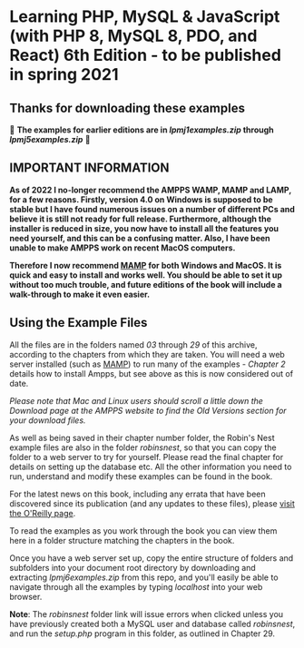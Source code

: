 <h1>Learning PHP, MySQL & JavaScript (with PHP 8, MySQL 8, PDO, and React) 6th Edition - to be published in spring 2021</h1>

<h2>Thanks for downloading these examples</h2>

🔴 <b>The examples for earlier editions are in <i>lpmj1examples.zip</i> through <i>lpmj5examples.zip</i></b> 🔴

<h2>IMPORTANT INFORMATION</h2>

<b><p>As of 2022 I no-longer recommend the AMPPS WAMP, MAMP and LAMP, for a few reasons. Firstly, version 4.0 on Windows is supposed to be stable but I have found numerous issues on a number of different PCs and believe it is still not ready for full release. Furthermore, although the installer is reduced in size, you now have to install all the features you need yourself, and this can be a confusing matter. Also, I have been unable to make AMPPS work on recent MacOS computers.</p>

<p>Therefore I now recommend <a href='http://mamp.info'>MAMP</a> for both Windows and MacOS. It is quick and easy to install and works well. You should be able to set it up without too much trouble, and future editions of the book will include a walk-through to make it even easier.</p></b>

<h2>Using the Example Files</h2>
    
<p>All the files are in the folders named <i>03</i> through <i>29</i> of this archive, according to the chapters from which they are taken. You will need a web server installed (such as <a href='http://mamp.info/'>MAMP</a>) to run many of the examples - <i>Chapter 2</i> details how to install Ampps, but see above as this is now considered out of date.</p>

<p><i>Please note that Mac and Linux users should scroll a little down the Download page at the AMPPS website to find the Old Versions section for your download files.</i></p>

<p>As well as being saved in their chapter number folder, the Robin's Nest example files are also in the folder <i>robinsnest</i>, so that you can copy the folder to a web server to try for yourself. Please read the final chapter for details on setting up the database etc. All the other information you need to run, understand and modify these examples can be found in the book.</p>

<p>For the latest news on this book, including any errata that have been discovered since its publication (and any updates to these files), please <a href='https://oreil.ly/learning-php-mysql-js-6e'>visit the O'Reilly page</a>.

<p>To read the examples as you work through the book you can view them here in a folder structure matching the chapters in the book.</p>

<p>Once you have a web server set up, copy the entire structure of folders and subfolders into your document root directory by downloading and extracting <i>lpmj6examples.zip</i> from this repo, and you'll easily be able to navigate through all the examples by typing <i>localhost</i> into your web browser.
    
<p><b>Note</b>: The <i>robinsnest</i> folder link will issue errors when clicked unless you have previously created both a MySQL user and database called <i>robinsnest</i>, and run the <i>setup.php</i> program in this folder, as outlined in Chapter 29.</p>
